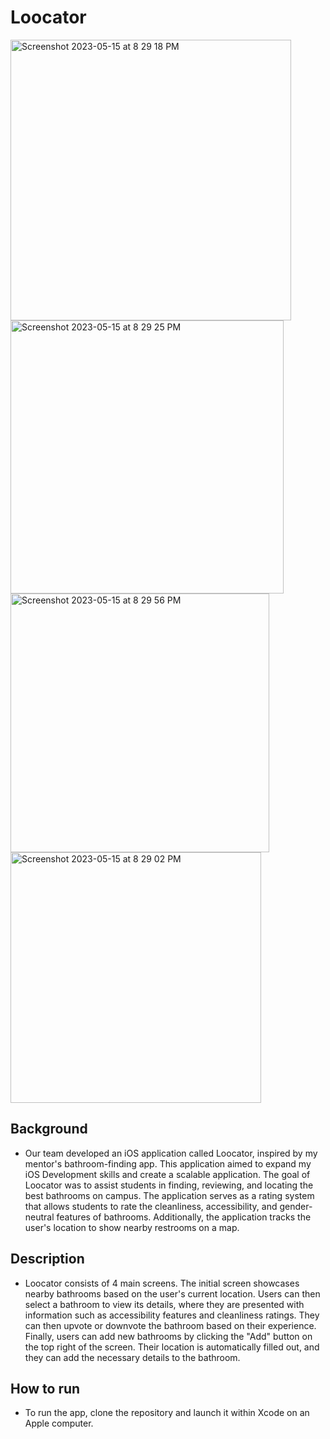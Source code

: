 # Loocator

<img width="449" alt="Screenshot 2023-05-15 at 8 29 18 PM" src="https://github.com/wmwang52/Loocator/assets/38409263/7cc2c8c4-ea31-44d5-a761-3aa9f505f1ed">
<img width="437" alt="Screenshot 2023-05-15 at 8 29 25 PM" src="https://github.com/wmwang52/Loocator/assets/38409263/1a77860c-31ba-44b8-aebc-0993f2c02367">
<img width="414" alt="Screenshot 2023-05-15 at 8 29 56 PM" src="https://github.com/wmwang52/Loocator/assets/38409263/27a6439b-742b-4cd4-842d-700375e05f07">
<img width="401" alt="Screenshot 2023-05-15 at 8 29 02 PM" src="https://github.com/wmwang52/Loocator/assets/38409263/84d67fec-8725-4415-91af-7bce2fbec67a">

## Background

- Our team developed an iOS application called Loocator, inspired by my mentor's bathroom-finding app. This application aimed to expand my iOS Development skills and create a scalable application. The goal of Loocator was to assist students in finding, reviewing, and locating the best bathrooms on campus. The application serves as a rating system that allows students to rate the cleanliness, accessibility, and gender-neutral features of bathrooms. Additionally, the application tracks the user's location to show nearby restrooms on a map.


## Description

- Loocator consists of 4 main screens. The initial screen showcases nearby bathrooms based on the user's current location. Users can then select a bathroom to view its details, where they are presented with information such as accessibility features and cleanliness ratings. They can then upvote or downvote the bathroom based on their experience. Finally, users can add new bathrooms by clicking the "Add" button on the top right of the screen. Their location is automatically filled out, and they can add the necessary details to the bathroom.


## How to run

- To run the app, clone the repository and launch it within Xcode on an Apple computer.
